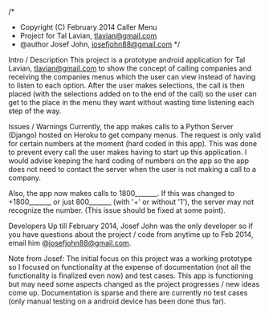 /*
 * Copyright (C) February 2014 Caller Menu
 * Project for Tal Lavian, tlavian@gmail.com
 * @author Josef John, josefjohn88@gmail.com
 */

Intro / Description
This project is a prototype android application for Tal Lavian, tlavian@gmail.com to show the 
concept of calling companies and receiving the companies menus which the user can view 
instead of having to listen to each option. 
After the user makes selections, the call is then placed (with the selections added on to 
the end of the call) so the user can get to the place in the menu they want without 
wasting time listening each step of the way.

Issues / Warnings
Currently, the app makes calls to a Python Server (Django) hosted on Heroku to get company menus.
The request is only valid for certain numbers at the moment (hard coded in this app). This was 
done to prevent every call the user makes having to start up this application. I would advise 
keeping the hard coding of numbers on the app so the app does not need to contact the server 
when the user is not making a call to a company.

Also, the app now makes calls to 1800_______. If this was changed to +1800_______ or just 
800_______ (with '+' or without '1'), the server may not recognize the number. 
(This issue should be fixed at some point).

Developers
Up till February 2014, Josef John was the only developer so if you have questions about 
the project / code from anytime up to Feb 2014, email him @josefjohn88@gmail.com.

Note from Josef:
The initial focus on this project was a working prototype so I focused on functionality at 
the expense of documentation (not all the functionality is finalized even now) and test cases.
This app is functioning but may need some aspects changed as the project progresses / new ideas 
come up. Documentation is sparse and there are currently no test cases (only manual testing on 
a android device has been done thus far).




